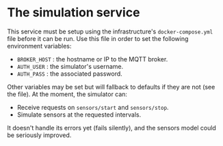 # The simulation service #

This service must be setup using the infrastructure's `docker-compose.yml` file before it can be run.
Use this file in order to set the following environment variables:

- `BROKER_HOST` : the hostname or IP to the MQTT broker.
- `AUTH_USER` : the simulator's username.
- `AUTH_PASS` : the associated password.

Other variables may be set but will fallback to defaults if they are not (see the file).
At the moment, the simulator can:

- Receive requests on `sensors/start` and `sensors/stop`.
- Simulate sensors at the requested intervals.

It doesn't handle its errors yet (fails silently), and the sensors model could be seriously improved.
